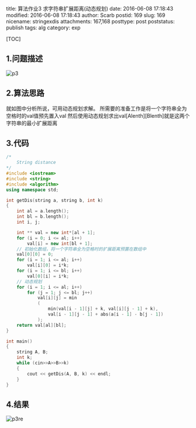 title: 算法作业3 求字符串扩展距离(动态规划) 
date: 2016-06-08 17:18:43
modified: 2016-06-08 17:18:43
author: Scarb
postid: 169
slug: 169
nicename: stringexdis
attachments: 167,168
posttype: post
poststatus: publish
tags: alg
category: exp

[TOC]

## 1.问题描述
![p3][img1]

## 2.算法思路
就如图中分析所说，可用动态规划求解。
所需要的准备工作是将一个字符串全为空格时的val值预先置入val
然后使用动态规划求出val[Alenth][Blenth]就是这两个字符串的最小扩展距离

## 3.代码
```C++
/*
	String distance
*/
#include <iostream>
#include <string>
#include <algorithm>
using namespace std;

int getDis(string a, string b, int k)
{
	int al = a.length();
	int bl = b.length();
	int i, j;

	int ** val = new int*[al + 1];
	for (i = 0; i <= al; i++)
		val[i] = new int[bl + 1];
	// 初始化数组，将一个字符串全为空格时的扩展距离预置在数组中
	val[0][0] = 0;
	for (i = 1; i <= al; i++)
		val[i][0] = i*k;
	for (i = 1; i <= bl; i++)
		val[0][i] = i*k;
	// 动态规划
	for (i = 1; i <= al; i++)
		for (j = 1; j <= bl; j++)
			val[i][j] = min
			(
				min(val[i - 1][j] + k, val[i][j - 1] + k), 
				val[i - 1][j - 1] + abs(a[i - 1] - b[j - 1])
			);
	return val[al][bl];
}

int main()
{
	string A, B;
	int k;
	while (cin>>A>>B>>k)
	{
		cout << getDis(A, B, k) << endl;
	}
}
```

## 4.结果
![p3re][img2]


[img1]:http://114.215.140.250/wp-content/uploads/2016/06/p3.png
[img2]:http://114.215.140.250/wp-content/uploads/2016/06/p3re.png